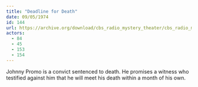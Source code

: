 ```yaml
---
title: "Deadline for Death"
date: 09/05/1974
id: 144
url: https://archive.org/download/cbs_radio_mystery_theater/cbs_radio_mystery_theater-0101-0150.zip/cbs_radio_mystery_theater-0101-0150%2Fcbsrmt_0144_deadline_for_death.mp3
actors:
  - 84
  - 45
  - 153
  - 154
---
```

Johnny Promo is a convict sentenced to death. He promises a witness who testified against him that he will meet his death within a month of his own.